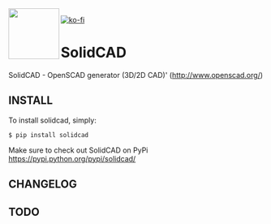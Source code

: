 <img align="left" width="100" height="100" src="docs/logo_solidcad_web.png"> 

[![ko-fi](https://www.ko-fi.com/img/donate_sm.png)](https://ko-fi.com/D1D6H7HF)

# SolidCAD
SolidCAD - OpenSCAD generator (3D/2D CAD)' (http://www.openscad.org/)

## INSTALL

To install solidcad, simply:

```
$ pip install solidcad
```

Make sure to check out SolidCAD on PyPi <https://pypi.python.org/pypi/solidcad/>

## CHANGELOG

## TODO
